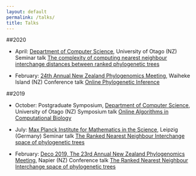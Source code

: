 ```yaml
---
layout: default
permalink: /talks/
title: Talks
---
```


##2020

- April: [Department of Computer Science](https://www.otago.ac.nz/computer-science), University of Otago (NZ)
Seminar talk [The complexity of computing nearest neighbour interchange distances between ranked phylogenetic trees](2020_CS_Otago.pdf)

- February: [24th Annual New Zealand Phylogenomics Meeting](https://www.canterbury.ac.nz/engineering/schools/mathematics-statistics/research/bio/events/), Waiheke Island (NZ)
Conference talk [Online Phylogenetic Inference](2020_phyloNZ_Waiheke.pdf)

##2019

- October: Postgraduate Symposium, [Department of Computer Science](https://www.otago.ac.nz/computer-science/index.html), University of Otago (NZ)
Symposium talk [Online Algorithms in Computational Biology](2020_Postgrad_Symposium.pdf)

- July: [Max Planck Institute for Mathematics in the Science](https://www.mis.mpg.de/nlalg/research.html), Leipzig (Germany)
Seminar talk [The Ranked Nearest Neighbour Interchange space of phylogenetic trees](2019_Leipzig_MPI.pdf)

- February: [Deco 2019, The 23rd Annual New Zealand Phylogenomics Meeting](https://www.canterbury.ac.nz/engineering/schools/mathematics-statistics/research/bio/events/deco-2019/), Napier (NZ)
Conference talk [The Ranked Nearest Neighbour Interchange space of phylogenetic trees](2019_phyloNZ_Napier.pdf)

